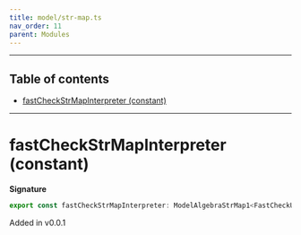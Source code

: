 ```yaml
---
title: model/str-map.ts
nav_order: 11
parent: Modules
---
```


---

<h2 class="text-delta">Table of contents</h2>

- [fastCheckStrMapInterpreter (constant)](#fastcheckstrmapinterpreter-constant)

---

# fastCheckStrMapInterpreter (constant)

**Signature**

```ts
export const fastCheckStrMapInterpreter: ModelAlgebraStrMap1<FastCheckURI> = ...
```

Added in v0.0.1
